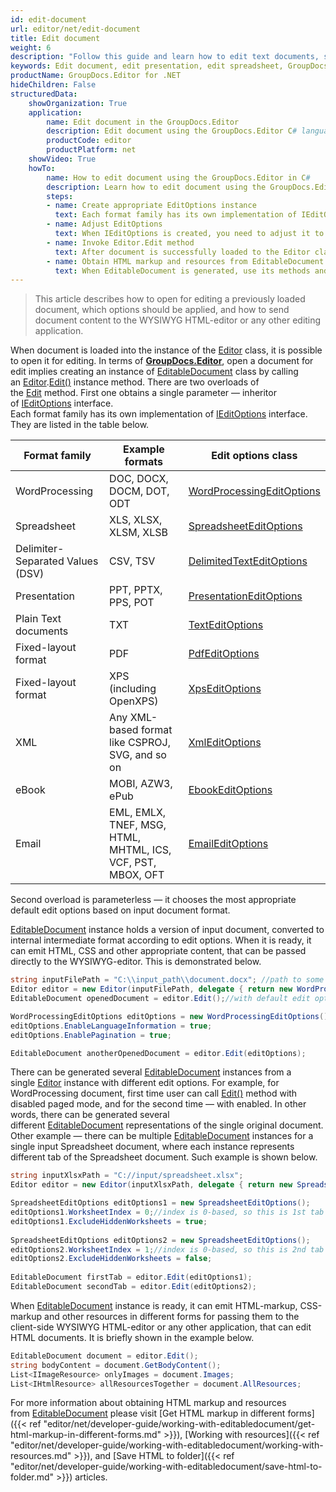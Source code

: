 ```yaml
---
id: edit-document
url: editor/net/edit-document
title: Edit document
weight: 6
description: "Follow this guide and learn how to edit text documents, spreadsheets and presentations using GroupDocs.Editor for .NET API features."
keywords: Edit document, edit presentation, edit spreadsheet, GroupDocs.Editor
productName: GroupDocs.Editor for .NET
hideChildren: False
structuredData:
    showOrganization: True
    application:    
        name: Edit document in the GroupDocs.Editor
        description: Edit document using the GroupDocs.Editor C# language
        productCode: editor
        productPlatform: net 
    showVideo: True
    howTo:
        name: How to edit document using the GroupDocs.Editor in C#
        description: Learn how to edit document using the GroupDocs.Editor in C# step by step
        steps:
        - name: Create appropriate EditOptions instance
          text: Each format family has its own implementation of IEditOptions interface. You need to create an inheritor of the IEditOptions interface, that is corresponding to the format family of the input document
        - name: Adjust EditOptions
          text: When IEditOptions is created, you need to adjust it to meet your needs — select pagination mode (for WordProcessing documents), desired tab (Spreadsheet), slide (Presentation), or separator (Delimiter-separated values) etc.        
        - name: Invoke Editor.Edit method
          text: After document is successfully loaded to the Editor class instance and appropriate EditOptions are ready, call Editor.Edit method with specified options and obtain an instance of generated EditableDocument
        - name: Obtain HTML markup and resources from EditableDocument
          text: When EditableDocument is generated, use its methods and properties to obtain HTML-markup and all related HTML resuources (stylesheets, fonts, images, audio) in order to send and use them in the WYSIWYG HTML-editor.
---
```

> This article describes how to open for editing a previously loaded document, which options should be applied, and how to send document content to the WYSIWYG HTML-editor or any other editing application.

When document is loaded into the instance of the [Editor](https://reference.groupdocs.com/editor/net/groupdocs.editor/editor) class, it is possible to open it for editing. In terms of [**GroupDocs.Editor**](https://products.groupdocs.com/editor/net), open a document for edit implies creating an instance of [EditableDocument](https://reference.groupdocs.com/editor/net/groupdocs.editor/editabledocument) class by calling an [Editor](https://reference.groupdocs.com/editor/net/groupdocs.editor/editor).[Edit()](https://reference.groupdocs.com/editor/net/groupdocs.editor/editor/edit) instance method. There are two overloads of the [Edit](https://reference.groupdocs.com/editor/net/groupdocs.editor/editor/edit) method. First one obtains a single parameter — inheritor of [IEditOptions](https://reference.groupdocs.com/editor/net/groupdocs.editor.options/ieditoptions) interface.  
Each format family has its own implementation of [IEditOptions](https://reference.groupdocs.com/editor/net/groupdocs.editor.options/ieditoptions) interface. They are listed in the table below.

| Format family | Example formats | Edit options class |
| --- | --- | --- |
| WordProcessing | DOC, DOCX, DOCM, DOT, ODT | [WordProcessingEditOptions](https://reference.groupdocs.com/editor/net/groupdocs.editor.options/wordprocessingeditoptions) |
| Spreadsheet | XLS, XLSX, XLSM, XLSB | [SpreadsheetEditOptions](https://reference.groupdocs.com/editor/net/groupdocs.editor.options/spreadsheeteditoptions) |
| Delimiter-Separated Values (DSV) | CSV, TSV | [DelimitedTextEditOptions](https://reference.groupdocs.com/editor/net/groupdocs.editor.options/delimitedtexteditoptions) |
| Presentation | PPT, PPTX, PPS, POT | [PresentationEditOptions](https://reference.groupdocs.com/editor/net/groupdocs.editor.options/presentationeditoptions) |
| Plain Text documents | TXT | [TextEditOptions](https://reference.groupdocs.com/editor/net/groupdocs.editor.options/texteditoptions) |
| Fixed-layout format | PDF | [PdfEditOptions](https://reference.groupdocs.com/editor/net/groupdocs.editor.options/pdfeditoptions) |
| Fixed-layout format | XPS (including OpenXPS) | [XpsEditOptions](https://reference.groupdocs.com/editor/net/groupdocs.editor.options/xpseditoptions) |
| XML | Any XML-based format like CSPROJ, SVG, and so on | [XmlEditOptions](https://reference.groupdocs.com/editor/net/groupdocs.editor.options/xmleditoptions) |
| eBook | MOBI, AZW3, ePub | [EbookEditOptions](https://reference.groupdocs.com/editor/net/groupdocs.editor.options/ebookeditoptions) |
| Email | EML, EMLX, TNEF, MSG, HTML, MHTML, ICS, VCF, PST, MBOX, OFT | [EmailEditOptions](https://reference.groupdocs.com/editor/net/groupdocs.editor.options/emaileditoptions) |

Second overload is parameterless — it chooses the most appropriate default edit options based on input document format.

[EditableDocument](https://reference.groupdocs.com/editor/net/groupdocs.editor/editabledocument) instance holds a version of input document, converted to internal intermediate format according to edit options. When it is ready, it can emit HTML, CSS and other appropriate content, that can be passed directly to the WYSIWYG-editor. This is demonstrated below.

```csharp
string inputFilePath = "C:\\input_path\\document.docx"; //path to some document
Editor editor = new Editor(inputFilePath, delegate { return new WordProcessingLoadOptions(); });
EditableDocument openedDocument = editor.Edit();//with default edit options

WordProcessingEditOptions editOptions = new WordProcessingEditOptions();
editOptions.EnableLanguageInformation = true;
editOptions.EnablePagination = true;

EditableDocument anotherOpenedDocument = editor.Edit(editOptions);
```

There can be generated several [EditableDocument](https://reference.groupdocs.com/editor/net/groupdocs.editor/editabledocument) instances from a single [Editor](https://reference.groupdocs.com/editor/net/groupdocs.editor/editor) instance with different edit options. For example, for WordProcessing document, first time user can call [Edit()](https://reference.groupdocs.com/editor/net/groupdocs.editor/editor/edit) method with disabled paged mode, and for the second time — with enabled. In other words, there can be generated several different [EditableDocument](https://reference.groupdocs.com/editor/net/groupdocs.editor/editabledocument) representations of the single original document. Other example — there can be multiple [EditableDocument](https://reference.groupdocs.com/editor/net/groupdocs.editor/editabledocument) instances for a single input Spreadsheet document, where each instance represents different tab of the Spreadsheet document. Such example is shown below.

```csharp
string inputXlsxPath = "C://input/spreadsheet.xlsx";
Editor editor = new Editor(inputXlsxPath, delegate { return new SpreadsheetLoadOptions(); });

SpreadsheetEditOptions editOptions1 = new SpreadsheetEditOptions();
editOptions1.WorksheetIndex = 0;//index is 0-based, so this is 1st tab
editOptions1.ExcludeHiddenWorksheets = true;
  
SpreadsheetEditOptions editOptions2 = new SpreadsheetEditOptions();
editOptions2.WorksheetIndex = 1;//index is 0-based, so this is 2nd tab
editOptions2.ExcludeHiddenWorksheets = false;
  
EditableDocument firstTab = editor.Edit(editOptions1);
EditableDocument secondTab = editor.Edit(editOptions2);
```

When [EditableDocument](https://reference.groupdocs.com/editor/net/groupdocs.editor/editabledocument) instance is ready, it can emit HTML-markup, CSS-markup and other resources in different forms for passing them to the client-side WYSIWYG HTML-editor or any other application, that can edit HTML documents. It is briefly shown in the example below.

```csharp
EditableDocument document = editor.Edit();
string bodyContent = document.GetBodyContent();
List<IImageResource> onlyImages = document.Images;
List<IHtmlResource> allResourcesTogether = document.AllResources;
```

For more information about obtaining HTML markup and resources from [EditableDocument](https://reference.groupdocs.com/editor/net/groupdocs.editor/editabledocument) please visit [Get HTML markup in different forms]({{< ref "editor/net/developer-guide/working-with-editabledocument/get-html-markup-in-different-forms.md" >}}), [Working with resources]({{< ref "editor/net/developer-guide/working-with-editabledocument/working-with-resources.md" >}}), and [Save HTML to folder]({{< ref "editor/net/developer-guide/working-with-editabledocument/save-html-to-folder.md" >}}) articles.
